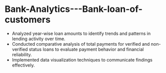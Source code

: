 # Bank-Analytics---Bank-loan-of-customers
 - Analyzed year-wise loan amounts to identify trends and patterns in lending activity over time.
 - Conducted comparative analysis of total payments for verified and non-verified status loans to evaluate payment behavior and financial reliability.
 - Implemented data visualization techniques to communicate findings effectively.
